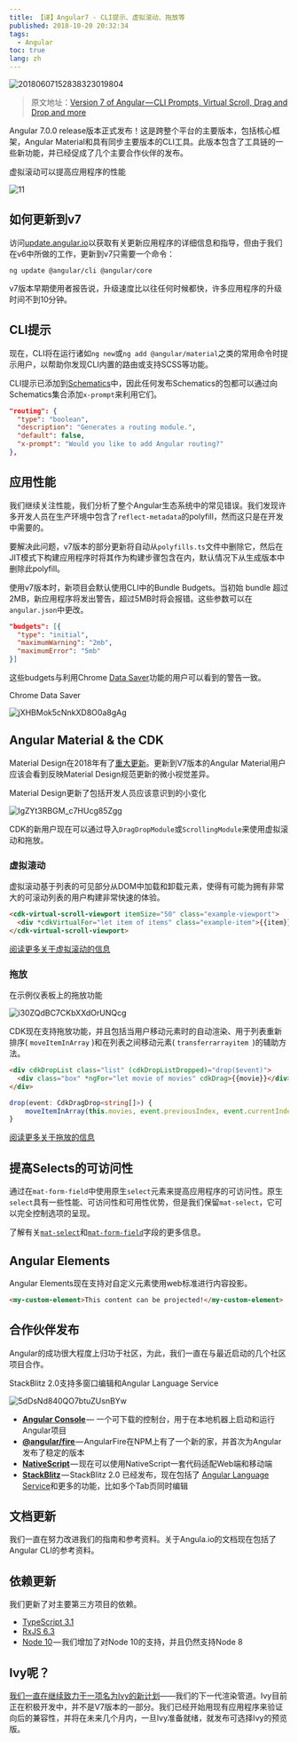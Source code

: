 ```yaml
---
title: 【译】Angular7 - CLI提示、虚拟滚动、拖放等
published: 2018-10-20 20:32:34
tags: 
  - Angular
toc: true
lang: zh
---
```


![20180607152838323019804](../_images/Angular_Ivy/20180607152838323019804.png)

<!--more-->

> 原文地址：[Version 7 of Angular — CLI Prompts, Virtual Scroll, Drag and Drop and more](https://blog.angular.io/version-7-of-angular-cli-prompts-virtual-scroll-drag-and-drop-and-more-c594e22e7b8c)

Angular 7.0.0 release版本正式发布！这是跨整个平台的主要版本，包括核心框架，Angular Material和具有同步主要版本的CLI工具。此版本包含了工具链的一些新功能，并已经促成了几个主要合作伙伴的发布。

<p class="img-description"> 虚拟滚动可以提高应用程序的性能</p>

![11](../_images/Angular_Ivy/1_CQKUmJrBs-523I4GOiEUaA.gif)

## 如何更新到v7

访问[update.angular.io](https://update.angular.io/)以获取有关更新应用程序的详细信息和指导，但由于我们在v6中所做的工作，更新到v7只需要一个命令：

```shell
ng update @angular/cli @angular/core
```

v7版本早期使用者报告说，升级速度比以往任何时候都快，许多应用程序的升级时间不到10分钟。

## CLI提示

现在，CLI将在运行诸如`ng new`或`ng add @angular/material`之类的常用命令时提示用户，以帮助你发现CLI内置的路由或支持SCSS等功能。

CLI提示已添加到[Schematics](https://blog.angular.io/schematics-an-introduction-dc1dfbc2a2b2)中，因此任何发布Schematics的包都可以通过向Schematics集合添加`x-prompt`来利用它们。

```json
"routing": {
  "type": "boolean",
  "description": "Generates a routing module.",
  "default": false,
  "x-prompt": "Would you like to add Angular routing?"
},
```

## 应用性能

我们继续关注性能，我们分析了整个Angular生态系统中的常见错误。我们发现许多开发人员在生产环境中包含了`reflect-metadata`的polyfill，然而这只是在开发中需要的。

要解决此问题，v7版本的部分更新将自动从`polyfills.ts`文件中删除它，然后在JIT模式下构建应用程序时将其作为构建步骤包含在内，默认情况下从生成版本中删除此polyfill。

使用v7版本时，新项目会默认使用CLI中的Bundle Budgets。当初始 bundle 超过2MB，新应用程序将发出警告，超过5MB时将会报错。这些参数可以在`angular.json`中更改。

```json
"budgets": [{
  "type": "initial",
  "maximumWarning": "2mb",
  "maximumError": "5mb"
}]
```

这些budgets与利用Chrome [Data Saver](https://support.google.com/chrome/answer/2392284)功能的用户可以看到的警告一致。

<p class="img-description">Chrome Data Saver</p>

![jXHBMok5cNnkXD8O0a8gAg](../_images/Angular_Ivy/1_jXHBMok5cNnkXD8O0a8gAg.png)

## Angular Material & the CDK

Material Design在2018年有了[重大更新](https://www.youtube.com/watch?v=1Dh8ZBQp9jo)。更新到V7版本的Angular Material用户应该会看到反映Material Design规范更新的微小视觉差异。

<p class="img-description">Material Design更新了包括开发人员应该意识到的小变化</p>

![lgZYt3RBGM_c7HUcg85Zgg](../_images/Angular_Ivy/1_lgZYt3RBGM_c7HUcg85Zgg.png)

CDK的新用户现在可以通过导入`DragDropModule`或`ScrollingModule`来使用虚拟滚动和拖放。

### 虚拟滚动

虚拟滚动基于列表的可见部分从DOM中加载和卸载元素，使得有可能为拥有非常大的可滚动列表的用户构建非常快速的体验。

```html
<cdk-virtual-scroll-viewport itemSize="50" class="example-viewport">
  <div *cdkVirtualFor="let item of items" class="example-item">{{item}}</div>
</cdk-virtual-scroll-viewport>
```

[阅读更多关于虚拟滚动的信息](https://material.angular.io/cdk/scrolling/overview)

### 拖放

<p class="img-description">在示例仪表板上的拖放功能</p>

![i30ZQdBC7CKbXXdOrUNQcg](../_images/Angular_Ivy/1_i30ZQdBC7CKbXXdOrUNQcg.gif)

CDK现在支持拖放功能，并且包括当用户移动元素时的自动渲染、用于列表重新排序( `moveItemInArray` )和在列表之间移动元素( `transferrarrayitem `)的辅助方法。

```html
<div cdkDropList class="list" (cdkDropListDropped)="drop($event)">
  <div class="box" *ngFor="let movie of movies" cdkDrag>{{movie}}</div>
</div>
```

```typescript
drop(event: CdkDragDrop<string[]>) {
    moveItemInArray(this.movies, event.previousIndex, event.currentIndex);
}
```

[阅读更多关于拖放的信息](https://material.angular.io/cdk/drag-drop/overview)

## 提高Selects的可访问性

通过在`mat-form-field`中使用原生`select`元素来提高应用程序的可访问性。原生`select`具有一些性能、可访问性和可用性优势，但是我们保留`mat-select`，它可以完全控制选项的呈现。

了解有关[`mat-select`](https://material.angular.io/components/select/overview)和[`mat-form-field`](https://material.angular.io/components/select/overview)字段的更多信息。

## Angular Elements

Angular Elements现在支持对自定义元素使用web标准进行内容投影。

```html
<my-custom-element>This content can be projected!</my-custom-element>
```

## 合作伙伴发布

Angular的成功很大程度上归功于社区，为此，我们一直在与最近启动的几个社区项目合作。

<p class="img-description">StackBlitz 2.0支持多窗口编辑和Angular Language Service</p>

![5dDsNd840QO7btuZUsnBYw](../_images/Angular_Ivy/1_5dDsNd840QO7btuZUsnBYw.gif)

- [**Angular Console**](https://angularconsole.com/) — 一个可下载的控制台，用于在本地机器上启动和运行Angular项目
- [**@angular/fire** ](https://github.com/angular/angularfire2)— AngularFire在NPM上有了一个新的家，并首次为Angular发布了稳定的版本
- [**NativeScript**](https://docs.nativescript.org/code-sharing/intro) — 现在可以使用NativeScript一套代码适配Web端和移动端
- [**StackBlitz**](https://stackblitz.com/fork/angular) — StackBlitz 2.0 已经发布，现在包括了 [Angular Language Service](https://angular.io/guide/language-service)和更多的功能，比如多个Tab页同时编辑

## 文档更新

我们一直在努力改进我们的指南和参考资料。关于Angula.io的文档现在包括了Angular CLI的参考资料。

## 依赖更新

我们更新了对主要第三方项目的依赖。

- [TypeScript 3.1](https://www.typescriptlang.org/docs/handbook/release-notes/typescript-3-1.html)
- [RxJS 6.3](https://github.com/ReactiveX/rxjs/blob/master/CHANGELOG.md#630-2018-08-30)
- [Node 10](https://nodejs.org/en/blog/release/v10.0.0/) — 我们增加了对Node 10的支持，并且仍然支持Node 8

## Ivy呢？

[我们一直在继续致力于一项名为Ivy的新计划](https://youtu.be/dIxknqPOWms?t=1360)——我们的下一代渲染管道。Ivy目前正在积极开发中，并不是V7版本的一部分。我们已经开始用现有应用程序来验证向后的兼容性，并将在未来几个月内，一旦Ivy准备就绪，就发布可选择Ivy的预览版。
